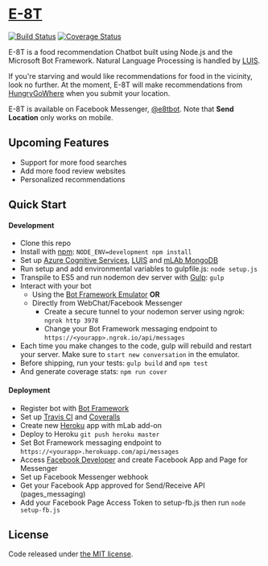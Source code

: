 # [E-8T](https://www.messenger.com/t/e8tbot)

[![Build Status](https://travis-ci.org/lyzs90/e8tbot.svg?branch=master)](https://travis-ci.org/lyzs90/e8tbot) [![Coverage Status](https://coveralls.io/repos/github/lyzs90/e8tbot/badge.svg?branch=master)](https://coveralls.io/github/lyzs90/e8tbot?branch=master)

E-8T is a food recommendation Chatbot built using Node.js and the Microsoft Bot Framework. Natural Language Processing is handled by [LUIS](https://www.luis.ai/).

If you're starving and would like recommendations for food in the vicinity, look no further. At the moment, E-8T will make recommendations from [HungryGoWhere](www.hungrygowhere.com) when you submit your location.

E-8T is available on Facebook Messenger, [@e8tbot](https://www.messenger.com/t/e8tbot). Note that **Send Location** only works on mobile.

## Upcoming Features

- Support for more food searches
- Add more food review websites
- Personalized recommendations

## Quick Start  

#### Development

- Clone this repo
- Install with [npm](https://www.npmjs.com): `NODE_ENV=development npm install`
- Set up [Azure Cognitive Services](https://azure.microsoft.com/en-us/services/cognitive-services/), [LUIS](https://www.luis.ai/) and [mLAb MongoDB](https://mlab.com/)
- Run setup and add environmental variables to gulpfile.js: `node setup.js`
- Transpile to ES5 and run nodemon dev server with [Gulp](http://gulpjs.com/): `gulp`
- Interact with your bot
    - Using the [Bot Framework Emulator](https://docs.botframework.com/en-us/tools/bot-framework-emulator/) **OR**
    - Directly from WebChat/Facebook Messenger
        - Create a secure tunnel to your nodemon server using ngrok: `ngrok http 3978`
        - Change your Bot Framework messaging endpoint to `https://<yourapp>.ngrok.io/api/messages`
- Each time you make changes to the code, gulp will rebuild and restart your server. Make sure to `start new conversation` in the emulator.
- Before shipping, run your tests: `gulp build` and `npm test`
- And generate coverage stats: `npm run cover`

#### Deployment

- Register bot with [Bot Framework](https://dev.botframework.com/)
- Set up [Travis CI](https://travis-ci.org/) and [Coveralls](https://coveralls.io/)
- Create new [Heroku](https://www.heroku.com/) app with mLab add-on
- Deploy to Heroku `git push heroku master`
- Set Bot Framework messaging endpoint to `https://<yourapp>.herokuapp.com/api/messages`
- Access [Facebook Developer](https://developers.facebook.com/) and create Facebook App and Page for Messenger
- Set up Facebook Messenger webhook
- Get your Facebook App approved for Send/Receive API (pages_messaging)
- Add your Facebook Page Access Token to setup-fb.js then run `node setup-fb.js`

## License

Code released under [the MIT license](https://github.com/lyzs90/Coconut/blob/master/LICENSE).

